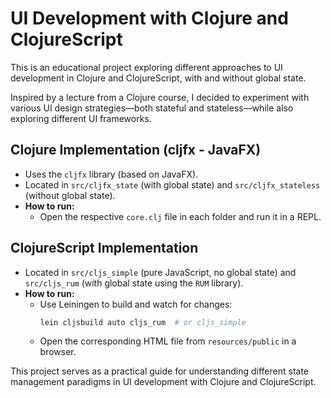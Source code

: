 # UI Development with Clojure and ClojureScript

This is an educational project exploring different approaches to UI development in Clojure and ClojureScript, with and without global state.

Inspired by a lecture from a Clojure course, I decided to experiment with various UI design strategies—both stateful and stateless—while also exploring different UI frameworks.

## Clojure Implementation (cljfx - JavaFX)

- Uses the `cljfx` library (based on JavaFX).
- Located in `src/cljfx_state` (with global state) and `src/cljfx_stateless` (without global state).
- **How to run:**
    - Open the respective `core.clj` file in each folder and run it in a REPL.

## ClojureScript Implementation

- Located in `src/cljs_simple` (pure JavaScript, no global state) and `src/cljs_rum` (with global state using the `RUM` library).
- **How to run:**
    - Use Leiningen to build and watch for changes:
      ```sh
      lein cljsbuild auto cljs_rum  # or cljs_simple
      ```
    - Open the corresponding HTML file from `resources/public` in a browser.

This project serves as a practical guide for understanding different state management paradigms in UI development with Clojure and ClojureScript.

